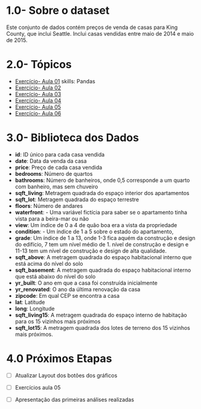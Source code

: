 # 1.0- Sobre o dataset

Este conjunto de dados contém preços de venda de casas para King County, que inclui Seattle. Inclui casas vendidas entre maio de 2014 e maio de 2015.

# 2.0- Tópicos
- [Exercício- Aula 01](https://github.com/brunalimap/house_rocket/blob/main/notebooks/aula_python01.py)
skills: Pandas
- [Exercício- Aula 02](https://github.com/brunalimap/house_rocket/blob/main/notebooks/aula_python02.py)
- [Exercício- Aula 03](https://github.com/brunalimap/house_rocket/blob/main/notebooks/aula_python03.ipynb) 
- [Exercício- Aula 04](https://github.com/brunalimap/house_rocket/blob/main/notebooks/aula_python04.ipynb)
- [Exercício- Aula 05](https://github.com/brunalimap/house_rocket/blob/main/notebooks/aula_python05.ipynb)
- [Exercício- Aula 06](https://github.com/brunalimap/house_rocket/blob/main/notebooks/aula_python06.py)


# 3.0- Biblioteca dos Dados

- <b>id</b>: ID único para cada casa vendida
- <b>date</b>: Data da venda da casa
- <b>price</b>: Preço de cada casa vendida
- <b>bedrooms</b>: Número de quartos
- <b>bathrooms</b>: Número de banheiros, onde 0,5 corresponde a um quarto com banheiro, mas sem chuveiro
- <b>sqft_living</b>:  Metragem quadrada do espaço interior dos apartamentos
- <b>sqft_lot</b>: Metragem quadrada do espaço terrestre
- <b>floors</b>: Número de andares
- <b>waterfront</b>: -  Uma variável fictícia para saber se o apartamento tinha vista para a beira-mar ou não
- <b>view</b>: Um índice de 0 a 4 de quão boa era a vista da propriedade
- <b>condition</b>: - Um índice de 1 a 5 sobre o estado do apartamento,
- <b>grade</b>: Um índice de 1 a 13, onde 1-3 fica aquém da construção e design do edifício, 7 tem um nível médio de 1. nível de construção e design e 11-13 tem um nível de construção e design de alta qualidade.
- <b>sqft_above</b>: A metragem quadrada do espaço habitacional interno que está acima do nível do solo
- <b>sqft_basement</b>: A metragem quadrada do espaço habitacional interno que está abaixo do nível do solo
- <b>yr_built</b>: O ano em que a casa foi construída inicialmente
- <b>yr_renovated</b>: O ano da última renovação da casa
- <b>zipcode</b>: Em qual CEP se encontra a casa
- <b>lat</b>: Latitude
- <b>long</b>: Longitude
- <b>sqft_living15</b>: A metragem quadrada do espaço interno de habitação para os 15 vizinhos mais próximos 
- <b>sqft_lot15</b>: A metragem quadrada dos lotes de terreno dos 15 vizinhos mais próximos.

# 4.0 Próximos Etapas

- [ ] Atualizar Layout dos botões dos gráficos 
- [ ] Exercícios aula 05
- [ ] Apresentação das primeiras análises realizadas


